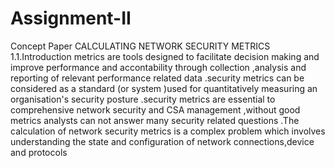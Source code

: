 # Assignment-II
Concept Paper
CALCULATING NETWORK SECURITY METRICS
1.1.Introduction
metrics are tools designed to facilitate decision making and improve performance and accontability through collection ,analysis and reporting of relevant performance related data .security metrics can be considered as a standard (or system )used for quantitatively measuring an organisation's security posture .security metrics are essential to comprehensive network security and CSA management ,without good metrics analysts can not answer many security related questions .The calculation of network security metrics is a complex problem which involves understanding the state and configuration of network connections,device and protocols
